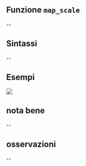 ## Funzione `map_scale`

--

## Sintassi

--

## Esempi

![](/img/variabili/map_scale/map_scale1.png)

## nota bene

--

## osservazioni

--